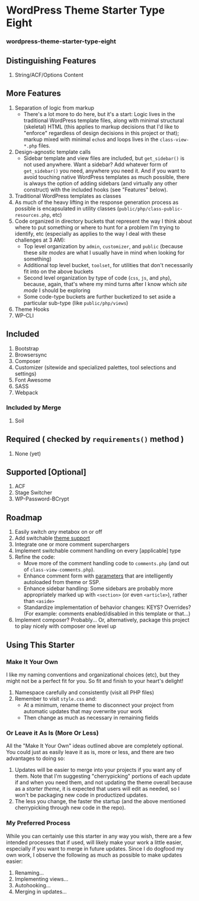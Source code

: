 # WordPress Theme Starter Type Eight
### wordpress-theme-starter-type-eight

## Distinguishing Features

1. String/ACF/Options Content

## More Features

1. Separation of logic from markup
   * There's a lot more to do here, but it's a start: Logic lives in the traditional WordPress template files, along with minimal structural (skeletal) HTML (this applies to markup decisions that I'd like to "enforce" regardless of design decisions in this project or that); markup mixed with minimal `echo`s and loops lives in the `class-view-*.php` files.
1. Design-agnostic template calls
   * Sidebar template and view files are included, but `get_sidebar()` is not used anywhere. Want a sidebar? Add whatever form of `get_sidebar()` you need, anywhere you need it. And if you want to avoid touching native WordPress templates as much possible, there is always the option of adding sidebars (and virtually any other construct) with the included hooks (see "Features" below).
1. Traditional WordPress templates as classes
1. As much of the heavy lifting in the response generation process as possible is encapsulated in utility classes (`public/php/class-public-resources.php`, etc)
1. Code organized in directory buckets that represent the way I think about where to put something or where to hunt for a problem I'm trying to identify, etc (especially as applies to the way I deal with these challenges at 3 AM):
   * Top level organization by `admin`, `customizer`, and `public` (because these _site modes_ are what I usually have in mind when looking for something)
   * Additional top level bucket, `toolset`, for utilities that don't necessarily fit into on the above buckets
   * Second level organization by type of code (`css`, `js`, and `php`), because, again, that's where my mind turns after I know which _site mode_ I should be exploring
   * Some code-type buckets are further bucketized to set aside a particular sub-type (like `public/php/views`)
1. Theme Hooks
1. WP-CLI

## Included

1. Bootstrap
1. Browsersync
1. Composer
1. Customizer (sitewide and specialized palettes, tool selections and settings)
1. Font Awesome
1. SASS
1. Webpack

### Included by Merge

1. Soil

## Required ( checked by `requirements()` method )

1. None (yet)

## Supported [Optional]

1. ACF
1. Stage Switcher
1. WP-Password-BCrypt

## Roadmap

1. Easily switch _any_ metabox on or off
1. Add switchable [theme support](https://codex.wordpress.org/Function_Reference/get_theme_support)
1. Integrate one or more comment superchargers
1. Implement switchable comment handling on every [applicable] type
1. Refine the code:
   * Move more of the comment handling code to `comments.php` (and out of `class-view-comments.php`).
   * Enhance comment form with [parameters](https://developer.wordpress.org/reference/functions/comment_form/) that are intelligently autoloaded from theme or SSP.
   * Enhance sidebar handling: Some sidebars are probably more appropriately marked up with `<section>` (or even `<article>`), rather than `<aside>`
   * Standardize implementation of behavior changes: KEYS? Overrides? (For example: comments enabled/disabled in this template or that...)
1. Implement composer? Probably... Or, alternatively, package this project to play nicely with composer one level up

## Using This Starter

### Make It Your Own

I like my naming conventions and organizational choices (etc), but they might not be a perfect fit for you. So fit and finish to your heart's delight!

1. Namespace carefully and consistently (visit all PHP files)
1. Remember to visit `style.css` and:
   * At a minimum, rename theme to disconnect your project from automatic updates that may overwrite your work
   * Then change as much as necessary in remaining fields

### Or Leave it As Is (More Or Less)

All the "Make It Your Own" ideas outlined above are completely optional. You could just as easily leave it as is, more or less, and there are two advantages to doing so:
1. Updates will be easier to merge into your projects if you want any of them. Note that I'm suggesting "cherrypicking" portions of each update if and when you need them, and not updating the theme overall because as a _starter theme_, it is expected that users will edit as needed, so I won't be packaging new code in productized updates.
1. The less you change, the faster the startup (and the above mentioned cherrypicking through new code in the repo).

### My Preferred Process

While you can certainly use this starter in any way you wish, there are a few intended processes that if used, will likely make your work a little easier, especially if you want to merge in future updates. Since I do dogfood my own work, I observe the following as much as possible to make updates easier:

1. Renaming...
1. Implementing views...
1. Autohooking...
1. Merging in updates...

